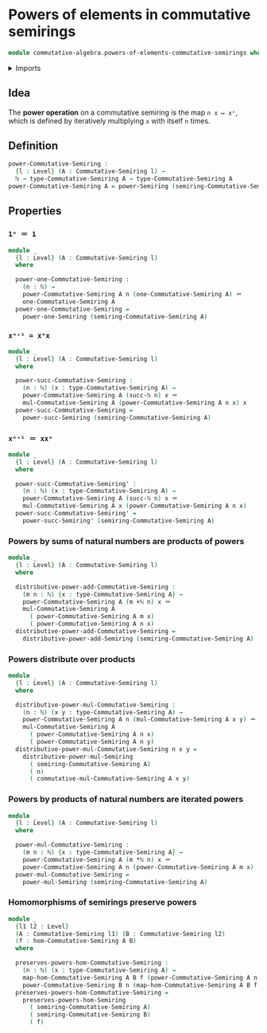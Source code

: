 # Powers of elements in commutative semirings

```agda
module commutative-algebra.powers-of-elements-commutative-semirings where
```

<details><summary>Imports</summary>

```agda
open import commutative-algebra.commutative-semirings
open import commutative-algebra.homomorphisms-commutative-semirings

open import elementary-number-theory.addition-natural-numbers
open import elementary-number-theory.multiplication-natural-numbers
open import elementary-number-theory.natural-numbers

open import foundation.identity-types
open import foundation.universe-levels

open import ring-theory.powers-of-elements-semirings
```

</details>

## Idea

The **power operation** on a commutative semiring is the map `n x ↦ xⁿ`, which
is defined by iteratively multiplying `x` with itself `n` times.

## Definition

```agda
power-Commutative-Semiring :
  {l : Level} (A : Commutative-Semiring l) →
  ℕ → type-Commutative-Semiring A → type-Commutative-Semiring A
power-Commutative-Semiring A = power-Semiring (semiring-Commutative-Semiring A)
```

## Properties

### `1ⁿ ＝ 1`

```agda
module _
  {l : Level} (A : Commutative-Semiring l)
  where

  power-one-Commutative-Semiring :
    (n : ℕ) →
    power-Commutative-Semiring A n (one-Commutative-Semiring A) ＝
    one-Commutative-Semiring A
  power-one-Commutative-Semiring =
    power-one-Semiring (semiring-Commutative-Semiring A)
```

### `xⁿ⁺¹ = xⁿx`

```agda
module _
  {l : Level} (A : Commutative-Semiring l)
  where

  power-succ-Commutative-Semiring :
    (n : ℕ) (x : type-Commutative-Semiring A) →
    power-Commutative-Semiring A (succ-ℕ n) x ＝
    mul-Commutative-Semiring A (power-Commutative-Semiring A n x) x
  power-succ-Commutative-Semiring =
    power-succ-Semiring (semiring-Commutative-Semiring A)
```

### `xⁿ⁺¹ ＝ xxⁿ`

```agda
module _
  {l : Level} (A : Commutative-Semiring l)
  where

  power-succ-Commutative-Semiring' :
    (n : ℕ) (x : type-Commutative-Semiring A) →
    power-Commutative-Semiring A (succ-ℕ n) x ＝
    mul-Commutative-Semiring A x (power-Commutative-Semiring A n x)
  power-succ-Commutative-Semiring' =
    power-succ-Semiring' (semiring-Commutative-Semiring A)
```

### Powers by sums of natural numbers are products of powers

```agda
module _
  {l : Level} (A : Commutative-Semiring l)
  where

  distributive-power-add-Commutative-Semiring :
    (m n : ℕ) {x : type-Commutative-Semiring A} →
    power-Commutative-Semiring A (m +ℕ n) x ＝
    mul-Commutative-Semiring A
      ( power-Commutative-Semiring A m x)
      ( power-Commutative-Semiring A n x)
  distributive-power-add-Commutative-Semiring =
    distributive-power-add-Semiring (semiring-Commutative-Semiring A)
```

### Powers distribute over products

```agda
module _
  {l : Level} (A : Commutative-Semiring l)
  where

  distributive-power-mul-Commutative-Semiring :
    (n : ℕ) (x y : type-Commutative-Semiring A) →
    power-Commutative-Semiring A n (mul-Commutative-Semiring A x y) ＝
    mul-Commutative-Semiring A
      ( power-Commutative-Semiring A n x)
      ( power-Commutative-Semiring A n y)
  distributive-power-mul-Commutative-Semiring n x y =
    distributive-power-mul-Semiring
      ( semiring-Commutative-Semiring A)
      ( n)
      ( commutative-mul-Commutative-Semiring A x y)
```

### Powers by products of natural numbers are iterated powers

```agda
module _
  {l : Level} (A : Commutative-Semiring l)
  where

  power-mul-Commutative-Semiring :
    (m n : ℕ) {x : type-Commutative-Semiring A} →
    power-Commutative-Semiring A (m *ℕ n) x ＝
    power-Commutative-Semiring A n (power-Commutative-Semiring A m x)
  power-mul-Commutative-Semiring =
    power-mul-Semiring (semiring-Commutative-Semiring A)
```

### Homomorphisms of semirings preserve powers

```agda
module _
  {l1 l2 : Level}
  (A : Commutative-Semiring l1) (B : Commutative-Semiring l2)
  (f : hom-Commutative-Semiring A B)
  where

  preserves-powers-hom-Commutative-Semiring :
    (n : ℕ) (x : type-Commutative-Semiring A) →
    map-hom-Commutative-Semiring A B f (power-Commutative-Semiring A n x) ＝
    power-Commutative-Semiring B n (map-hom-Commutative-Semiring A B f x)
  preserves-powers-hom-Commutative-Semiring =
    preserves-powers-hom-Semiring
      ( semiring-Commutative-Semiring A)
      ( semiring-Commutative-Semiring B)
      ( f)
```
